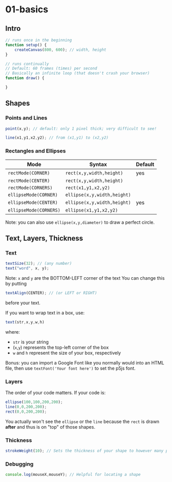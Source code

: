 # 01-basics

## Intro
```js
// runs once in the beginning
function setup() {
    createCanvas(800, 600); // width, height
}

// runs continually
// Default: 60 frames (times) per second
// Basically an infinite loop (that doesn't crash your browser)
function draw() {

}
```

## Shapes

### Points and Lines

```js
point(x,y); // default: only 1 pixel thick; very difficult to see!

line(x1,y1,x2,y2); // from (x1,y1) to (x2,y2)
```

### Rectangles and Ellipses

| Mode | Syntax | Default |
| --- | --- | --- |
| `rectMode(CORNER)` | `rect(x,y,width,height)` | yes |
| `rectMode(CENTER)` | `rect(x,y,width,height)` |  |
| `rectMode(CORNERS)` | `rect(x1,y1,x2,y2)` |  |
| `ellipseMode(CORNER)` | `ellipse(x,y,width,height)` |  |
| `ellipseMode(CENTER)` | `ellipse(x,y,width,height)` | yes |
| `ellipseMode(CORNERS)` | `ellipse(x1,y1,x2,y2)` |  |

Note: you can also use `ellipse(x,y,diameter)` to draw a perfect circle.

## Text, Layers, Thickness

### Text

```js
textSize(32); // (any number)             
text("word", x, y);
```
Note: `x` and `y` are the BOTTOM-LEFT corner of the text
You can change this by putting 
```js
textAlign(CENTER); // (or LEFT or RIGHT)
```
before your text.

If you want to wrap text in a box, use:
```js
text(str,x,y,w,h)
```
where:
* `str` is your string
* (`x`,`y`) represents the top-left corner of the box
* `w` and `h` represent the size of your box, respectively

Bonus: you can import a Google Font like you normally would into an HTML file, then use `textFont('Your font here')` to set the p5js font.

### Layers

The order of your code matters. If your code is:
```js
ellipse(100,100,200,200);
line(0,0,200,200);
rect(0,0,200,200);
```
You actually won't see the `ellipse` or the `line` because the `rect` is drawn **after** and thus is on "top" of those shapes.

### Thickness

```js
strokeWeight(10); // Sets the thickness of your shape to however many pixels you want
```

### Debugging

```js
console.log(mouseX,mouseY); // Helpful for locating a shape
```